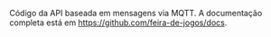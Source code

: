 Código da API baseada em mensagens via MQTT. A documentação completa está em https://github.com/feira-de-jogos/docs.
